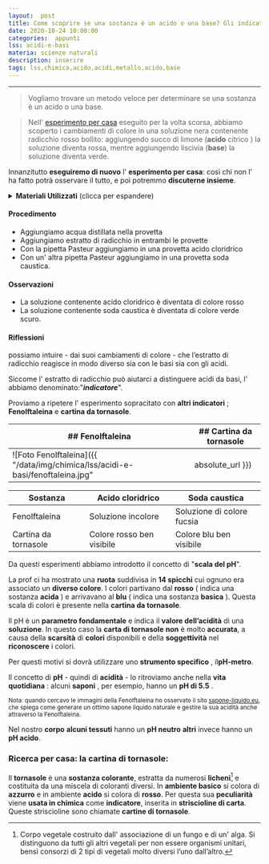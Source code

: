 ```yaml
---
layout:  post
title: Come scoprire se una sostanza è un acido o una base? Gli indicatori di acidità
date: 2020-10-24 10:00:00
categories:  appunti
lss: acidi-e-basi
materia: scienze naturali
description: inserire
tags: lss,chimica,acido,acidi,metallo,acido,base
---
```


---

> Vogliamo trovare un metodo veloce per determinare se una sostanza è un acido o una base.

> Nell' [esperimento per casa](https://example.com/) eseguito per la volta scorsa, abbiamo scoperto i cambiamenti di colore in una soluzione nera contenente radicchio rosso bollito: aggiungendo succo di limone (**acido** citrico ) la soluzione diventa rossa, mentre aggiungendo liscivia (**base**) la soluzione diventa verde. 

Innanzitutto **eseguiremo di nuovo** l' **esperimento per casa**: così chi non l' ha fatto potrà osservare il tutto, e poi potremmo **discuterne insieme**.

<details>
  <summary><b>Materiali Utilizzati</b> (clicca per espandere)</summary>
  
  • Acido cloridrico<br>
  • Estratto di radicchio<br>
  • Soda caustica<br>
  • 2 Pipette pasteur<br>
  • 2 provette<br>
</details>

#### Procedimento

- Aggiungiamo acqua distillata nella provetta
- Aggiungiamo estratto di radicchio in entrambi le provette
- Con la pipetta Pasteur aggiungiamo in una provetta acido cloridrico
- Con un' altra pipetta Pasteur aggiungiamo in una provetta soda caustica.

#### Osservazioni

- La soluzione contenente acido cloridrico è diventata di colore rosso
- La soluzione contenente soda caustica è diventata di colore verde scuro.

#### Riflessioni

possiamo intuire  - dai suoi cambiamenti di colore - che l’estratto di radicchio reagisce in modo diverso sia con le basi sia con gli acidi. 

Siccome l' estratto di radicchio può aiutarci a distinguere acidi da basi, l' abbiamo denominato:"***indicatore***".


Proviamo a ripetere l' esperimento sopracitato con **altri indicatori** ; **Fenolftaleina** e **cartina da tornasole**.

|## Fenolftaleina|## Cartina da tornasole|
|---|---|
![Foto Fenolftaleina]({{ "/data/img/chimica/lss/acidi-e-basi/fenoftaleina.jpg" | absolute_url }})|![Foto cartina da tornasole]({{ "/data/img/chimica/lss/acidi-e-basi/cartina_tornasole.jpeg" | absolute_url }})



|  Sostanza  |  Acido cloridrico  |  Soda caustica  |
|---|---|---|
Fenolftaleina|Soluzione incolore|Soluzione di colore fucsia|
Cartina da tornasole|Colore rosso ben visibile|Colore blu ben visibile|

Da questi esperimenti abbiamo introdotto il concetto di "**scala del pH**".

La prof ci ha mostrato una **ruota** suddivisa in **14 spicchi** cui ognuno era associato un **diverso colore**. I colori partivano dal **rosso** ( indica una sostanza **acida** ) e arrivavano al **blu** ( indica una sostanza **basica** ). Questa scala di colori è presente nella **cartina da tornasole**. 

Il pH è un **parametro fondamentale** e indica il **valore dell’acidità** di una **soluzione**. In questo caso la **carta di tornasole** **non** è molto **accurata**, a causa della **scarsità** di **colori** disponibili e della **soggettività** nel **riconoscere** i colori.

Per questi motivi si dovrà utilizzare uno **strumento specifico** , il**pH-metro**.

Il concetto di **pH** - quindi di **acidità** -  lo ritroviamo anche nella **vita quotidiana** : alcuni **saponi** , per esempio, hanno un **pH di  5.5** . 

<sub> Nota: quando cercavo le immagini della Fenolftaleina ho osservato il sito [sapone-liquido.eu](https://www.sapone-liquido.eu/sapone-liquido-naturale-fenoftaleina.html), che spiega come generare un ottimo sapone liquido naturale e gestire la sua acidità anche attraverso la Fenolftaleina.</sub>

Nel nostro **corpo** **alcuni tessuti** hanno un **pH neutro** **altri** invece hanno un **pH acido**.

### Ricerca per casa: la cartina di tornasole:

Il **tornasole** è una **sostanza colorante**, estratta da numerosi **licheni**[^1] e costituita da una miscela di coloranti diversi. In **ambiente basico** si colora di **azzurro** e in ambiente **acido** si colora di **rosso**. Per questa sua **peculiarità** viene **usata in chimica** come **indicatore**, inserita in **striscioline di carta**. Queste striscioline sono chiamate **cartine di tornasole**. 

[^1]: Corpo vegetale costruito dall' associazione di un fungo e di un' alga. Si distinguono da tutti gli altri vegetali per non essere organismi unitari, bensì consorzi di 2 tipi di vegetali molto diversi l’uno dall’altro.
